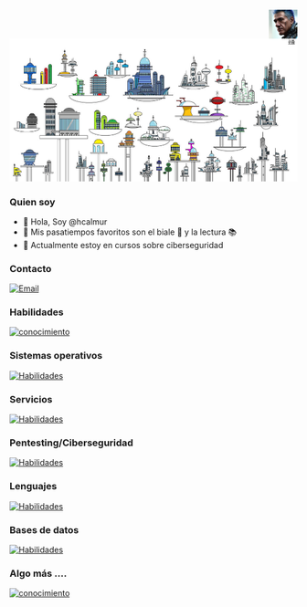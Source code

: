 #  <img src="./images/sticker.jpg" width=10% align=right />

<img src="./images/jetson.jpg" width="950" height="250"  borderRadius='1rem' boxShadow='0 5px 18px rgba(0,0,0,0.3)'>

### Quien soy

- :wave: Hola, Soy @hcalmur
- :eyes: Mis pasatiempos favoritos son el biale :dancer: y la lectura :books:
- :seedling: Actualmente estoy en cursos sobre ciberseguridad

### Contacto

[![Email](https://skillicons.dev/icons?i=gmail)](mailto:hcalmur@gmail.com)

### Habilidades

[![conocimiento](https://skillicons.dev/icons?i=linux,git,vim,github,gitlab,md,regex&perline=4)](https://skillicons.dev)

### Sistemas operativos

[![Habilidades](https://skillicons.dev/icons?i=debian,redhat,ubuntu,windows&perline=4)](https://skillicons.dev)

### Servicios

[![Habilidades](https://skillicons.dev/icons?i=git,docker,github,gitlab&perline=4)](https://skillicons.dev)

### Pentesting/Ciberseguridad

[![Habilidades](https://skillicons.dev/icons?i=kali&perline=4)](https://skillicons.dev)

### Lenguajes 

[![Habilidades](https://skillicons.dev/icons?i=bash,md,py,php&perline=4)](https://skillicons.dev)

### Bases de datos

[![Habilidades](https://skillicons.dev/icons?i=postgres,mysql,sqlite&perline=4)](https://skillicons.dev)


### Algo más ....

[![conocimiento](https://skillicons.dev/icons?i=obsidian&perline=4)](https://skillicons.dev)


<!---
hcalmur/hcalmur is a ✨ special ✨ repository because its `README.md` (this file) appears on your GitHub profile.
You can click the Preview link to take a look at your changes.
--->
